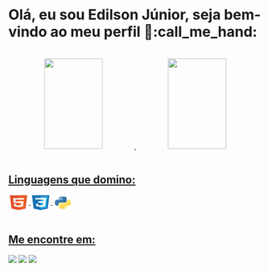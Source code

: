 <h1>Olá, eu sou Edilson Júnior, seja bem-vindo ao meu perfil 👋:call_me_hand:</h1>
<br>

<div align="center">
  <a href="https://github.com/edilsonjrcode">
  <img height="180em" width="48%" src="https://github-readme-stats.vercel.app/api?username=edilsonjrcode&show_icons=true&theme=dark&include_all_commits=true&count_private=true"/>
  <img height="180em" width="48%" src="https://github-readme-stats.vercel.app/api/top-langs/?username=edilsonjrcode&layout=compact&langs_count=7&theme=dark"/>
</div>
<br>
  
 <h2>Linguagens que domino:</h2>
 <div style="display: inline_block">
 <img align="center" alt="Edilson-HTML" height="30" width="40" src="https://raw.githubusercontent.com/devicons/devicon/master/icons/html5/html5-original.svg">
 <img align="center" alt="Edilson-CSS" height="30" width="40" src="https://raw.githubusercontent.com/devicons/devicon/master/icons/css3/css3-original.svg">
 <img align="center" alt="Edilson-Python" height="30" width="40" src="https://raw.githubusercontent.com/devicons/devicon/master/icons/python/python-original.svg">
</div>
<br>
 
###
  
  <h2>Me encontre em:</h2>
<div> 
  <a href="https://instagram.com/jr.nasci" target="_blank"><img src="https://img.shields.io/badge/-Instagram-%23E4405F?style=for-the-badge&logo=instagram&logoColor=white" target="_blank"></a>
  <a href = "mailto:edilsonjr8717@gmail.com"><img src="https://img.shields.io/badge/-Gmail-%23333?style=for-the-badge&logo=gmail&logoColor=white" target="_blank"></a>
  <a href="https://www.linkedin.com/in/edilson-junior-5507bb230/" target="_blank"><img src="https://img.shields.io/badge/-LinkedIn-%230077B5?style=for-the-badge&logo=linkedin&logoColor=white" target="_blank"></a> 
 </div>
